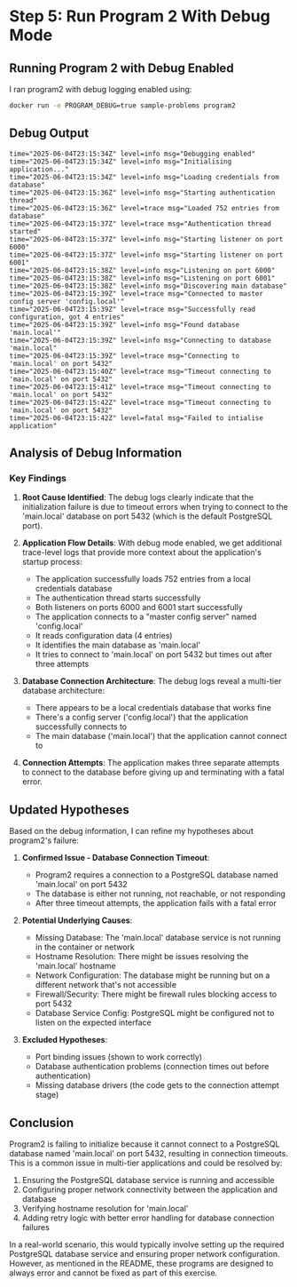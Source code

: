 # Step 5: Run Program 2 With Debug Mode

## Running Program 2 with Debug Enabled
I ran program2 with debug logging enabled using:
```bash
docker run -e PROGRAM_DEBUG=true sample-problems program2
```

## Debug Output
```
time="2025-06-04T23:15:34Z" level=info msg="Debugging enabled"
time="2025-06-04T23:15:34Z" level=info msg="Initialising application..."
time="2025-06-04T23:15:34Z" level=info msg="Loading credentials from database"
time="2025-06-04T23:15:36Z" level=info msg="Starting authentication thread"
time="2025-06-04T23:15:36Z" level=trace msg="Loaded 752 entries from database"
time="2025-06-04T23:15:37Z" level=trace msg="Authentication thread started"
time="2025-06-04T23:15:37Z" level=info msg="Starting listener on port 6000"
time="2025-06-04T23:15:37Z" level=info msg="Starting listener on port 6001"
time="2025-06-04T23:15:38Z" level=info msg="Listening on port 6000"
time="2025-06-04T23:15:38Z" level=info msg="Listening on port 6001"
time="2025-06-04T23:15:38Z" level=info msg="Discovering main database"
time="2025-06-04T23:15:39Z" level=trace msg="Connected to master config server 'config.local'"
time="2025-06-04T23:15:39Z" level=trace msg="Successfully read configuration, got 4 entries"
time="2025-06-04T23:15:39Z" level=info msg="Found database 'main.local'"
time="2025-06-04T23:15:39Z" level=info msg="Connecting to database 'main.local"
time="2025-06-04T23:15:39Z" level=trace msg="Connecting to 'main.local' on port 5432"
time="2025-06-04T23:15:40Z" level=trace msg="Timeout connecting to 'main.local' on port 5432"
time="2025-06-04T23:15:41Z" level=trace msg="Timeout connecting to 'main.local' on port 5432"
time="2025-06-04T23:15:42Z" level=trace msg="Timeout connecting to 'main.local' on port 5432"
time="2025-06-04T23:15:42Z" level=fatal msg="Failed to intialise application"
```

## Analysis of Debug Information

### Key Findings
1. **Root Cause Identified**: The debug logs clearly indicate that the initialization failure is due to timeout errors when trying to connect to the 'main.local' database on port 5432 (which is the default PostgreSQL port).

2. **Application Flow Details**: With debug mode enabled, we get additional trace-level logs that provide more context about the application's startup process:
   - The application successfully loads 752 entries from a local credentials database
   - The authentication thread starts successfully
   - Both listeners on ports 6000 and 6001 start successfully
   - The application connects to a "master config server" named 'config.local'
   - It reads configuration data (4 entries)
   - It identifies the main database as 'main.local'
   - It tries to connect to 'main.local' on port 5432 but times out after three attempts

3. **Database Connection Architecture**: The debug logs reveal a multi-tier database architecture:
   - There appears to be a local credentials database that works fine
   - There's a config server ('config.local') that the application successfully connects to
   - The main database ('main.local') that the application cannot connect to

4. **Connection Attempts**: The application makes three separate attempts to connect to the database before giving up and terminating with a fatal error.

## Updated Hypotheses

Based on the debug information, I can refine my hypotheses about program2's failure:

1. **Confirmed Issue - Database Connection Timeout**: 
   - Program2 requires a connection to a PostgreSQL database named 'main.local' on port 5432
   - The database is either not running, not reachable, or not responding
   - After three timeout attempts, the application fails with a fatal error

2. **Potential Underlying Causes**:
   - Missing Database: The 'main.local' database service is not running in the container or network
   - Hostname Resolution: There might be issues resolving the 'main.local' hostname
   - Network Configuration: The database might be running but on a different network that's not accessible
   - Firewall/Security: There might be firewall rules blocking access to port 5432
   - Database Service Config: PostgreSQL might be configured not to listen on the expected interface

3. **Excluded Hypotheses**:
   - Port binding issues (shown to work correctly)
   - Database authentication problems (connection times out before authentication)
   - Missing database drivers (the code gets to the connection attempt stage)

## Conclusion

Program2 is failing to initialize because it cannot connect to a PostgreSQL database named 'main.local' on port 5432, resulting in connection timeouts. This is a common issue in multi-tier applications and could be resolved by:

1. Ensuring the PostgreSQL database service is running and accessible
2. Configuring proper network connectivity between the application and database
3. Verifying hostname resolution for 'main.local'
4. Adding retry logic with better error handling for database connection failures

In a real-world scenario, this would typically involve setting up the required PostgreSQL database service and ensuring proper network configuration. However, as mentioned in the README, these programs are designed to always error and cannot be fixed as part of this exercise.
